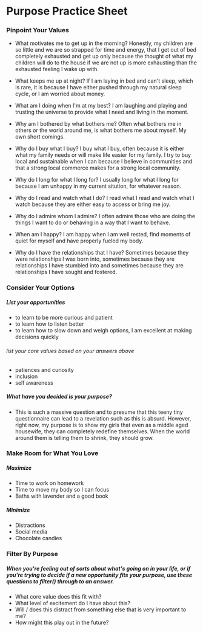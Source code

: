 # Purpose Practice Sheet

### Pinpoint Your Values
- What motivates me to get up in the morning? 
  Honestly, my children are so little and we are so strapped for time and energy, that I get out of bed completely exhausted and get up only because the thought of what my children will do to the house if we are not up is more exhausting than the exhausted feeling I wake up with. 

- What keeps me up at night? 
  If I am laying in bed and can't sleep, which is rare, it is because I have either pushed through my natural sleep cycle, or I am worried about money. 

- What am I doing when I'm at my best?
  I am laughing and playing and trusting the universe to provide what I need and living in the moment. 

- Why am I bothered by what bothers me? 
  Often what bothers me in others or the world around me, is what bothers me about myself. My own short comings. 

- Why do I buy what I buy? 
  I buy what I buy, often because it is either what my family needs or will make life easier for my family. I try to buy local and sustainable when I can because I believe in communities and that a strong local commerce makes for a strong local community.

- Why do I long for what I long for? 
  I usually long for what I long for because I am unhappy in my current sitution, for whatever reason. 

- Why do I read and watch what I do?
  I read what I read and watch what I watch because they are either easy to access or bring me joy.

- Why do I admire whom I admire?
  I often admire those who are doing the things I want to do or behaving in a way that I want to behave. 

- When am I happy? 
  I am happy when I am well rested, find moments of quiet for myself and have properly fueled my body. 

- Why do I have the relationships that I have?
  Sometimes because they were relationships I was born into, sometimes because they are relationships I have stumbled into and sometimes because they are relationships I have sought and fostered.


### Consider Your Options 
##### List your opportunities
  - to learn to be more curious and patient 
  - to learn how to listen better
  - to learn how to slow down and weigh options, I am excellent at making decisions quickly

###### list your core values based on your answers above
  - patiences and curiosity 
  - inclusion
  - self awareness
 
##### What have you decided is your purpose? 
  - This is such a massive question and to presume that this teeny tiny questionnaire can lead to a revelation such as this is absurd. However, right now, my purpose is to show my girls that even as a middle aged housewife, they can completely redefine themselves. When the world around them is telling them to shrink, they should grow.

### Make Room for What You Love

##### Maximize 
- Time to work on homework 
- Time to move my body so I can focus
- Baths with lavender and a good book

##### Minimize 
- Distractions 
- Social media
- Chocolate candies 


### Filter By Purpose 
##### When you're feeling out of sorts about what's going on in your life, or if you're trying to decide if a new opportunity fits your purpose, use these questions to filter() through to an answer.
- What core value does this fit with? 
- What level of excitement do I have about this? 
- Will / does this distract from something else that is very important to me? 
- How might this play out in the future? 